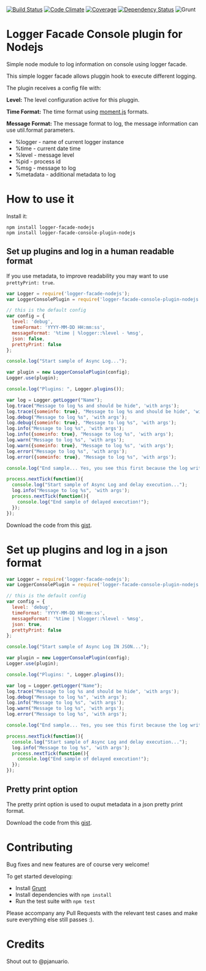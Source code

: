 [![Build Status](https://travis-ci.org/micro-toolkit/logger-facade-console-plugin-nodejs.svg?branch=master)](https://travis-ci.org/micro-toolkit/logger-facade-console-plugin-nodejs)
[![Code Climate](https://codeclimate.com/github/micro-toolkit/logger-facade-console-plugin-nodejs.png)](https://codeclimate.com/github/micro-toolkit/logger-facade-console-plugin-nodejs)
[![Coverage](http://img.shields.io/codeclimate/coverage/github/micro-toolkit/logger-facade-console-plugin-nodejs.svg)](https://codeclimate.com/github/micro-toolkit/logger-facade-console-plugin-nodejs)
[![Dependency Status](https://gemnasium.com/micro-toolkit/logger-facade-console-plugin-nodejs.svg)](https://gemnasium.com/micro-toolkit/logger-facade-console-plugin-nodejs)
![Grunt](https://cdn.gruntjs.com/builtwith.png)

# Logger Facade Console plugin for Nodejs

Simple node module to log information on console using logger facade.

This simple logger facade allows pluggin hook to execute different logging.

The plugin receives a config file with:

**Level:** The level configuration active for this pluggin.

**Time Format:** The time format using [moment.js](momentjs.com) formats.

**Message Format:** The message format to log, the message information can use util.format parameters.
 * %logger - name of current logger instance
 * %time - current date time
 * %level - message level
 * %pid - process id
 * %msg - message to log
 * %metadata - additional metadata to log

# How to use it

Install it:

```
npm install logger-facade-nodejs
npm install logger-facade-console-plugin-nodejs
```

## Set up plugins and log in a human readable format

If you use metadata, to improve readability you may want to use `prettyPrint: true`.

```javascript
var Logger = require('logger-facade-nodejs');
var LoggerConsolePlugin = require('logger-facade-console-plugin-nodejs');

// this is the default config
var config = {
  level: 'debug',
  timeFormat: 'YYYY-MM-DD HH:mm:ss',
  messageFormat: '%time | %logger::%level - %msg',
  json: false,
  prettyPrint: false
};

console.log("Start sample of Async Log...");

var plugin = new LoggerConsolePlugin(config);
Logger.use(plugin);

console.log("Plugins: ", Logger.plugins());

var log = Logger.getLogger("Name");
log.trace("Message to log %s and should be hide", 'with args');
log.trace({someinfo: true}, "Message to log %s and should be hide", 'with args');
log.debug("Message to log %s", 'with args');
log.debug({someinfo: true}, "Message to log %s", 'with args');
log.info("Message to log %s", 'with args');
log.info({someinfo: true}, "Message to log %s", 'with args');
log.warn("Message to log %s", 'with args');
log.warn({someinfo: true}, "Message to log %s", 'with args');
log.error("Message to log %s", 'with args');
log.error({someinfo: true}, "Message to log %s", 'with args');

console.log("End sample... Yes, you see this first because the log write is set to next process instruction. :D");

process.nextTick(function(){
  console.log("Start sample of Async Log and delay execution...");
  log.info("Message to log %s", 'with args');
  process.nextTick(function(){
    console.log("End sample of delayed execution!");
  });
});
```
Download the code from this [gist](https://gist.github.com/pjanuario/c5889fc5f9160fab0d0b).

# Set up plugins and log in a json format

```javascript
var Logger = require('logger-facade-nodejs');
var LoggerConsolePlugin = require('logger-facade-console-plugin-nodejs');

// this is the default config
var config = {
  level: 'debug',
  timeFormat: 'YYYY-MM-DD HH:mm:ss',
  messageFormat: '%time | %logger::%level - %msg',
  json: true,
  prettyPrint: false
};

console.log("Start sample of Async Log IN JSON...");

var plugin = new LoggerConsolePlugin(config);
Logger.use(plugin);

console.log("Plugins: ", Logger.plugins());

var log = Logger.getLogger("Name");
log.trace("Message to log %s and should be hide", 'with args');
log.debug("Message to log %s", 'with args');
log.info("Message to log %s", 'with args');
log.warn("Message to log %s", 'with args');
log.error("Message to log %s", 'with args');

console.log("End sample... Yes, you see this first because the log write is set to next process instruction. :D");

process.nextTick(function(){
  console.log("Start sample of Async Log and delay execution...");
  log.info("Message to log %s", 'with args');
  process.nextTick(function(){
    console.log("End sample of delayed execution!");
  });
});
```

## Pretty print option

The pretty print option is used to ouput metadata in a json pretty print format.

Download the code from this [gist](https://gist.github.com/pjanuario/238a8b0819cf390779f2).

# Contributing
Bug fixes and new features are of course very welcome!

To get started developing:
 - Install [Grunt](http://gruntjs.com/)
 - Install dependencies with ```npm install```
 - Run the test suite with ```npm test```

Please accompany any Pull Requests with the relevant test cases and make sure everything else still passes :).

# Credits
Shout out to @pjanuario.
